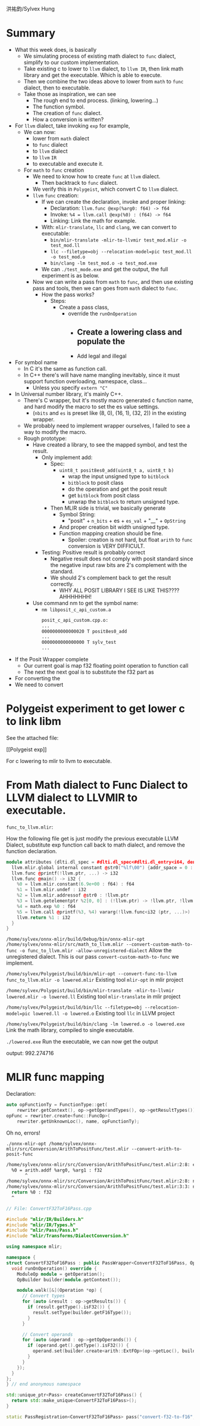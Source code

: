 洪祐鈞/Sylvex Hung

# Summary

- What this week does, is basically
	- We simulating process of existing math dialect to `func` dialect, simplify to our custom  implementation.
	- Take existing c to lower to `llvm` dialect, to `llvm IR`, then link math library and get the executable. Which is able to execute.
	- Then we combine the two ideas above to lower from `math` to `func` dialect, then to executable.
	- Take those as inspiration, we can see
		- The rough end to end process. (linking, lowering...)
		- The function symbol.
		- The creation of `func` dialect.
		- How a conversion is written?
- For `llvm` dialect, take invoking `exp` for example, 
	- We can now:
		- lower from `math` dialect 
		- to `func` dialect 
		- to `llvm` dialect 
		- to `llvm` `IR`
		- to executable and execute it.
	- For `math` to `func` creation
		- We need to know how to create `func` at `llvm` dialect. 
			- Then backtrack to `func` dialect.
		- We verify this in `Polygeist`, which convert C to `llvm` dialect.
		- `llvm` `func` creation:
			- If we can create the declaration, invoke and proper linking:
				- Declaration: `llvm.func @exp(%arg0: f64) -> f64`
				- Invoke: `%4 = llvm.call @exp(%0) : (f64) -> f64`
				- Linking: Link the math for example.
			- With: `mlir-translate`, `llc` and `clang`, we can convert to executable:
				- `bin/mlir-translate -mlir-to-llvmir test_mod.mlir -o test_mod.ll`
				- `llc --filetype=obj --relocation-model=pic test_mod.ll -o test_mod.o`
				- `bin/clang -lm test_mod.o -o test_mod.exe`
			- We can `./test_mode.exe` and get the output, the full experiment is as below.
		- Now we can write a pass from `math` to `func`, and then use existing pass and tools, then we can goes from `math` dialect to `func`.
			- How the pass works?
				- Steps:
					- Create a pass class, 
						- override the `runOnOperation`
							- Create a lowering class and populate the 
								- 
							- Add legal and illegal
- For symbol name
	- In C it's the same as function call.
	- In C++ there's will have name mangling inevitably, since it must support function overloading, namespace, class...
		- Unless you specify `extern "C"`
- In Universal number library, it's mainly C++.
	- There's C wrapper, but it's mostly macro generated c function name, and hard modify the macro to set the es value settings. 
		- (`nbits` and `es` is preset like (8, 0), (16, 1), (32, 2)) in the existing wrapper.
	- We probably need to implement wrapper ourselves, I failed to see a way to modify the macro.
	- Rough prototype:
		- Have created a library, to see the mapped symbol, and test the result.
			- Only implement add:
				- Spec:
					- `uint8_t posit8es0_add(uint8_t a, uint8_t b)`
						- wrap the input unsigned type to `bitblock`
						- `bitblock` to posit class
						- do the operation and get the posit result
						- get `bitblock` from posit class
						- unwrap the `bitblock` to return unsigned type.
				- Then MLIR side is trivial, we basically generate
					- Symbol String:
						- "posit" + `n_bits` + es + `es_val` + "__" + `OpString`
					- And proper creation bit width unsigned type.
					- Function mapping creation should be fine.
						- Spoiler: creation is not hard, but float `arith` to `func` conversion is VERY DIFFICULT.
			- Testing: Positive result is probably correct
				- Negative result does not comply with posit standard since the negative input raw bits are 2's complement with the standard.
				- We should 2's complement back to get the result correctly.
					- WHY ALL POSIT LIBRARY I SEE IS LIKE THIS???? AHHHHHHH!
		- Use command nm to get the symbol name:
			- `nm libposit_c_api_custom.a`
			    ```bash
			    posit_c_api_custom.cpp.o:
				...
				0000000000000020 T posit8es0_add
				...
				0000000000000000 T sylv_test
				...
			    ```
- If the Posit Wrapper complete
	- Our current goal is map f32 floating point operation to function call
	- The next the next goal is to substitute the f32 part as
- For converting the 
- We need to convert

# Polygeist experiment to get lower c to link libm

See the attached file:

[[Polygeist exp]]

For c lowering to mlir to llvm to executable.

# From Math dialect to Func Dialect to LLVM dialect to LLVMIR to executable.

`func_to_llvm.mlir`:

How the following file get is just modify the previous executable LLVM Dialect, substitute exp function call back to math dialect, and remove the function declaration.

```cpp
module attributes {dlti.dl_spec = #dlti.dl_spec<#dlti.dl_entry<i64, dense<64> : vector<2xi32>>, #dlti.dl_entry<!llvm.ptr<272>, dense<64> : vector<4xi32>>, #dlti.dl_entry<!llvm.ptr<271>, dense<32> : vector<4xi32>>, #dlti.dl_entry<!llvm.ptr<270>, dense<32> : vector<4xi32>>, #dlti.dl_entry<f80, dense<128> : vector<2xi32>>, #dlti.dl_entry<i16, dense<16> : vector<2xi32>>, #dlti.dl_entry<i8, dense<8> : vector<2xi32>>, #dlti.dl_entry<i1, dense<8> : vector<2xi32>>, #dlti.dl_entry<!llvm.ptr, dense<64> : vector<4xi32>>, #dlti.dl_entry<f128, dense<128> : vector<2xi32>>, #dlti.dl_entry<f64, dense<64> : vector<2xi32>>, #dlti.dl_entry<f16, dense<16> : vector<2xi32>>, #dlti.dl_entry<i32, dense<32> : vector<2xi32>>, #dlti.dl_entry<"dlti.stack_alignment", 128 : i32>, #dlti.dl_entry<"dlti.endianness", "little">>, llvm.data_layout = "e-m:e-p270:32:32-p271:32:32-p272:64:64-i64:64-f80:128-n8:16:32:64-S128", llvm.target_triple = "x86_64-unknown-linux-gnu", "polygeist.target-cpu" = "x86-64", "polygeist.target-features" = "+cmov,+cx8,+fxsr,+mmx,+sse,+sse2,+x87", "polygeist.tune-cpu" = "generic"} {
  llvm.mlir.global internal constant @str0("%lf\00") {addr_space = 0 : i32}
  llvm.func @printf(!llvm.ptr, ...) -> i32
  llvm.func @main() -> i32 {
    %0 = llvm.mlir.constant(6.9e+00 : f64) : f64
    %1 = llvm.mlir.undef : i32
    %2 = llvm.mlir.addressof @str0 : !llvm.ptr
    %3 = llvm.getelementptr %2[0, 0] : (!llvm.ptr) -> !llvm.ptr, !llvm.array<4 x i8>
    %4 = math.exp %0 : f64
    %5 = llvm.call @printf(%3, %4) vararg(!llvm.func<i32 (ptr, ...)>) : (!llvm.ptr, f64) -> i32
    llvm.return %1 : i32
  }
}
```

`/home/sylvex/onnx-mlir/build/Debug/bin/onnx-mlir-opt /home/sylvex/onnx-mlir/src/math_to_llvm.mlir --convert-custom-math-to-func -o func_to_llvm.mlir -allow-unregistered-dialect`
	Allow the unregistered dialect. This is our pass `convert-custom-math-to-func` we implement.

`/home/sylvex/Polygeist/build/bin/mlir-opt --convert-func-to-llvm func_to_llvm.mlir -o lowered.mlir`
	 Existing tool `mlir-opt` in mlir project 

`/home/sylvex/Polygeist/build/bin/mlir-translate -mlir-to-llvmir lowered.mlir -o lowered.ll`
	Existing tool `mlir-translate` in mlir project

`/home/sylvex/Polygeist/build/bin/llc --filetype=obj --relocation-model=pic lowered.ll -o lowered.o`
	Existing tool `llc` in LLVM project

`/home/sylvex/Polygeist/build/bin/clang -lm lowered.o -o lowered.exe`
	Link the math library, compiled to single executable.

`./lowered.exe`
	Run the executable, we can now get the output

output: 992.274716

# MLIR func mapping

Declaration:

```cpp
auto opFunctionTy = FunctionType::get(
	rewriter.getContext(), op->getOperandTypes(), op->getResultTypes());
opFunc = rewriter.create<func::FuncOp>(
	rewriter.getUnknownLoc(), name, opFunctionTy);
```

Oh no, errors!

`./onnx-mlir-opt /home/sylvex/onnx-mlir/src/Conversion/ArithToPositFunc/test.mlir --convert-arith-to-posit-func`

```bash
/home/sylvex/onnx-mlir/src/Conversion/ArithToPositFunc/test.mlir:2:8: error: failed to materialize conversion for result #0 of operation 'arith.addf' that remained live after conversion
  %0 = arith.addf %arg0, %arg1 : f32
       ^
/home/sylvex/onnx-mlir/src/Conversion/ArithToPositFunc/test.mlir:2:8: note: see current operation: %1 = "arith.addf"(%arg0, %arg1) <{fastmath = #arith.fastmath<none>}> : (f32, f32) -> f32
/home/sylvex/onnx-mlir/src/Conversion/ArithToPositFunc/test.mlir:3:3: note: see existing live user here: func.return %1 : f32
  return %0 : f32
  ^
```

```cpp
// File: ConvertF32ToF16Pass.cpp

#include "mlir/IR/Builders.h"
#include "mlir/IR/Types.h"
#include "mlir/Pass/Pass.h"
#include "mlir/Transforms/DialectConversion.h"

using namespace mlir;

namespace {
struct ConvertF32ToF16Pass : public PassWrapper<ConvertF32ToF16Pass, OperationPass<ModuleOp>> {
  void runOnOperation() override {
    ModuleOp module = getOperation();
    OpBuilder builder(module.getContext());

    module.walk([&](Operation *op) {
      // Convert types
      for (auto &result : op->getResults()) {
        if (result.getType().isF32()) {
          result.setType(builder.getF16Type());
        }
      }

      // Convert operands
      for (auto &operand : op->getOpOperands()) {
        if (operand.get().getType().isF32()) {
          operand.set(builder.create<arith::ExtFOp>(op->getLoc(), builder.getF16Type(), operand.get()));
        }
      }
    });
  }
};
} // end anonymous namespace

std::unique_ptr<Pass> createConvertF32ToF16Pass() {
  return std::make_unique<ConvertF32ToF16Pass>();
}

static PassRegistration<ConvertF32ToF16Pass> pass("convert-f32-to-f16", "Convert all f32 types and values to f16");
```
